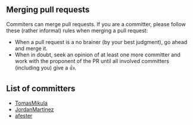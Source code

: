 
## Merging pull requests

Commiters can merge pull requests. If you are a committer, please follow these (rather informal) rules when merging a pull request:

 - When a pull request is a no brainer (by your best judgment), go ahead and merge it.
 - When in doubt, seek an opinion of at least one more committer and work with the proponent of the PR until all involved committers (including you) give a :+1:.


## List of committers

 - [TomasMikula](https://github.com/TomasMikula)
 - [JordanMartinez](https://github.com/JordanMartinez)
 - [afester](https://github.com/afester)
